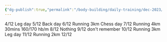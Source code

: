 ```yaml
---
{"dg-publish":true,"permalink":"/body-building/daily-training/dec-2023/"}
---
```


4/12 Leg day
5/12 Back day
6/12 Running 3km Chess day 
7/12 Running 4km 30mins 160/170 hb/m
8/12 Nothing
9/12 don't remember
10/12 Running 3km Leg day
11/12 Running 2km
12/12